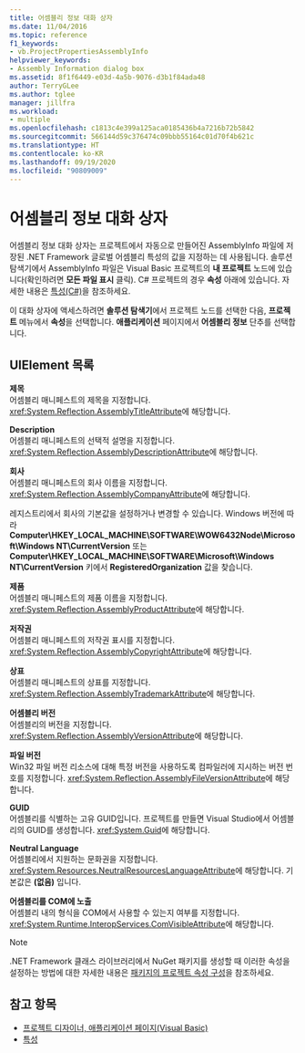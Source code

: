 ```yaml
---
title: 어셈블리 정보 대화 상자
ms.date: 11/04/2016
ms.topic: reference
f1_keywords:
- vb.ProjectPropertiesAssemblyInfo
helpviewer_keywords:
- Assembly Information dialog box
ms.assetid: 8f1f6449-e03d-4a5b-9076-d3b1f84ada48
author: TerryGLee
ms.author: tglee
manager: jillfra
ms.workload:
- multiple
ms.openlocfilehash: c1813c4e399a125aca0185436b4a7216b72b5842
ms.sourcegitcommit: 566144d59c376474c09bbb55164c01d70f4b621c
ms.translationtype: HT
ms.contentlocale: ko-KR
ms.lasthandoff: 09/19/2020
ms.locfileid: "90809009"
---
```

# <a name="assembly-information-dialog-box"></a>어셈블리 정보 대화 상자

어셈블리 정보 대화 상자는 프로젝트에서 자동으로 만들어진 AssemblyInfo 파일에 저장된 .NET Framework 글로벌 어셈블리 특성의 값을 지정하는 데 사용됩니다. 솔루션 탐색기에서 AssemblyInfo 파일은 Visual Basic 프로젝트의 **내 프로젝트** 노드에 있습니다(확인하려면 **모든 파일 표시** 클릭). C# 프로젝트의 경우 **속성** 아래에 있습니다. 자세한 내용은 [특성(C#)](/dotnet/csharp/programming-guide/concepts/attributes/index)을 참조하세요.

이 대화 상자에 액세스하려면 **솔루션 탐색기**에서 프로젝트 노드를 선택한 다음, **프로젝트** 메뉴에서 **속성**을 선택합니다. **애플리케이션** 페이지에서 **어셈블리 정보** 단추를 선택합니다.

## <a name="uielement-list"></a>UIElement 목록

**제목**\
어셈블리 매니페스트의 제목을 지정합니다. <xref:System.Reflection.AssemblyTitleAttribute>에 해당합니다.

**Description**\
어셈블리 매니페스트의 선택적 설명을 지정합니다. <xref:System.Reflection.AssemblyDescriptionAttribute>에 해당합니다.

**회사**\
어셈블리 매니페스트의 회사 이름을 지정합니다. <xref:System.Reflection.AssemblyCompanyAttribute>에 해당합니다.

레지스트리에서 회사의 기본값을 설정하거나 변경할 수 있습니다. Windows 버전에 따라 **Computer\HKEY_LOCAL_MACHINE\SOFTWARE\WOW6432Node\Microsoft\Windows NT\CurrentVersion** 또는 **Computer\HKEY_LOCAL_MACHINE\SOFTWARE\Microsoft\Windows NT\CurrentVersion** 키에서 **RegisteredOrganization** 값을 찾습니다.

**제품**\
어셈블리 매니페스트의 제품 이름을 지정합니다. <xref:System.Reflection.AssemblyProductAttribute>에 해당합니다.

**저작권**\
어셈블리 매니페스트의 저작권 표시를 지정합니다. <xref:System.Reflection.AssemblyCopyrightAttribute>에 해당합니다.

**상표**\
어셈블리 매니페스트의 상표를 지정합니다. <xref:System.Reflection.AssemblyTrademarkAttribute>에 해당합니다.

**어셈블리 버전**\
어셈블리의 버전을 지정합니다. <xref:System.Reflection.AssemblyVersionAttribute>에 해당합니다.

**파일 버전**\
Win32 파일 버전 리소스에 대해 특정 버전을 사용하도록 컴파일러에 지시하는 버전 번호를 지정합니다. <xref:System.Reflection.AssemblyFileVersionAttribute>에 해당합니다.

**GUID**\
어셈블리를 식별하는 고유 GUID입니다. 프로젝트를 만들면 Visual Studio에서 어셈블리의 GUID를 생성합니다. <xref:System.Guid>에 해당합니다.

**Neutral Language**\
어셈블리에서 지원하는 문화권을 지정합니다. <xref:System.Resources.NeutralResourcesLanguageAttribute>에 해당합니다. 기본값은 **(없음)** 입니다.

**어셈블리를 COM에 노출**\
어셈블리 내의 형식을 COM에서 사용할 수 있는지 여부를 지정합니다. <xref:System.Runtime.InteropServices.ComVisibleAttribute>에 해당합니다.

> [!NOTE]
> .NET Framework 클래스 라이브러리에서 NuGet 패키지를 생성할 때 이러한 속성을 설정하는 방법에 대한 자세한 내용은 [패키지의 프로젝트 속성 구성](/nuget/quickstart/create-and-publish-a-package-using-visual-studio-net-framework#configure-project-properties-for-the-package)을 참조하세요.

## <a name="see-also"></a>참고 항목

- [프로젝트 디자이너, 애플리케이션 페이지(Visual Basic)](../../ide/reference/application-page-project-designer-visual-basic.md)
- [특성](/previous-versions/z0w1kczw(v=vs.140))